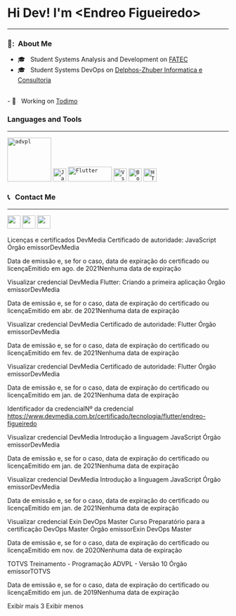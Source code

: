 <html>
  <h1>Hi Dev! I'm &lt;Endreo Figueiredo&gt;</h1>
  <hr>
  
  <h3> 👧: &nbsp;About Me </h3>
  
  - 🎓 &nbsp; Student Systems Analysis and Development on <a href="https://www.icec.edu.br/">FATEC</a> <br>
  - 🎓 &nbsp; Student Systems DevOps on <a href="https://hnz.com.br/">Delphos-Zhuber Informatica e Consultoria</a> <br>
 <br>
  - 💼 &nbsp; Working  on <a href="https://www.todimo.com.br/">Todimo</a>
  
  
  <h3>Languages and Tools</h3>
  <hr>
    <code><img heigth="30" width="100" src="https://img.shields.io/badge/ADVPL-035efc?style=flat&logo=C&logoColor=black" alt="advpl"/></code>
    <code><img height="30" src="https://img.shields.io/badge/JavaScript-F7DF1E?style=flat&logo=javascript&logoColor=black" alt="JavaScript"/></code>
    <code><img height="34" width="100" src="https://nextbigtechnology.com/wp-content/uploads/2020/10/Flutter-Cover.png" alt="Flutter"/></code>
    <code><img height="30" src="https://img.shields.io/badge/-VSCode-171615?style=flat&logo=Visual+Studio+Code&logoColor=white&color=0384fc" alt="Vs"/></code>
    <code><img height="30" src="https://img.shields.io/badge/-Bootstrap-171615?style=flat&logo=Bootstrap&color=fc03f0&logoColor=white" alt="Bootstrap"/></code>
    <code><img height="30" src="https://img.shields.io/badge/HTML5-E34F26?style=flat&logo=html5&logoColor=white" alt="HTML"/></code>

  
  <h3> 📞 &nbsp; Contact Me</h3>
  <hr>
  <p align="left">

  <a href="https://api.whatsapp.com/send?phone=5565981719837&text=Ola!%20Te%20encontrei%20no%20Git" alt="Whatsapp">
  <img height=30 src="https://upload.wikimedia.org/wikipedia/commons/thumb/f/f7/WhatsApp_logo.svg/1200px-WhatsApp_logo.svg.png" /></a>

  <a address="mailto:endreo.cba@gmail.com" alt="Gmail">
  <img height=30 src="https://img.shields.io/badge/-Gmail-FF0000?style=flat&labelColor=FF0000&logo=gmail&logoColor=white&link=endreo.cba@gmail.com" /></a>


  <a href="https://www.linkedin.com/in/endreo-figueiredo-ab1005138/" alt="Linkedin">
  <img height=30 src="https://img.shields.io/badge/-Linkedin-0e76a8?style=flat&logo=Linkedin&logoColor=white&link=https://www.linkedin.com/in/endreo-figueiredo-ab1005138/" /></a>

  </p>
  
  Licenças e certificados
DevMedia
Certificado de autoridade: JavaScript
Órgão emissorDevMedia

Data de emissão e, se for o caso, data de expiração do certificado ou licençaEmitido em ago. de 2021Nenhuma data de expiração

Visualizar credencial
DevMedia
Flutter: Criando a primeira aplicação
Órgão emissorDevMedia

Data de emissão e, se for o caso, data de expiração do certificado ou licençaEmitido em abr. de 2021Nenhuma data de expiração

Visualizar credencial
DevMedia
Certificado de autoridade: Flutter
Órgão emissorDevMedia

Data de emissão e, se for o caso, data de expiração do certificado ou licençaEmitido em fev. de 2021Nenhuma data de expiração

Visualizar credencial
DevMedia
Certificado de autoridade: Flutter
Órgão emissorDevMedia

Data de emissão e, se for o caso, data de expiração do certificado ou licençaEmitido em jan. de 2021Nenhuma data de expiração

Identificador da credencialNº da credencial https://www.devmedia.com.br/certificado/tecnologia/flutter/endreo-figueiredo

Visualizar credencial
DevMedia
Introdução a linguagem JavaScript
Órgão emissorDevMedia

Data de emissão e, se for o caso, data de expiração do certificado ou licençaEmitido em jan. de 2021Nenhuma data de expiração

Visualizar credencial
DevMedia
Introdução a linguagem JavaScript
Órgão emissorDevMedia

Data de emissão e, se for o caso, data de expiração do certificado ou licençaEmitido em jan. de 2021Nenhuma data de expiração

Visualizar credencial
Exin DevOps Master
Curso Preparatório para a certificação DevOps Master
Órgão emissorExin DevOps Master

Data de emissão e, se for o caso, data de expiração do certificado ou licençaEmitido em nov. de 2020Nenhuma data de expiração

TOTVS
Treinamento - Programação ADVPL - Versão 10
Órgão emissorTOTVS

Data de emissão e, se for o caso, data de expiração do certificado ou licençaEmitido em jun. de 2019Nenhuma data de expiração

Exibir mais 3
 Exibir menos
</html>

